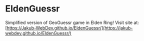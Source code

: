 # EldenGuessr
Simplified version of GeoGuessr game in Elden Ring!
Visit site at: [https://Jakub-WebDev.github.io/EldenGuessr/](https://jakub-webdev.github.io/EldenGuessr/)

